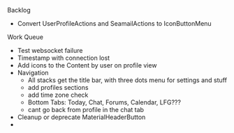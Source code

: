Backlog
* Convert UserProfileActions and SeamailActions to IconButtonMenu

Work Queue
* Test websocket failure
* Timestamp with connection lost
* Add icons to the Content by user on profile view
* Navigation
  * All stacks get the title bar, with three dots menu for settings and stuff
  * add profiles sections
  * add time zone check
  * Bottom Tabs: Today, Chat, Forums, Calendar, LFG???
  * cant go back from profile in the chat tab
* Cleanup or deprecate MaterialHeaderButton
* 
